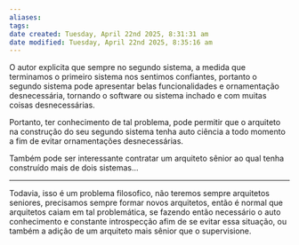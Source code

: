 ```yaml
---
aliases: 
tags: 
date created: Tuesday, April 22nd 2025, 8:31:31 am
date modified: Tuesday, April 22nd 2025, 8:35:16 am
---
```

O autor explicita que sempre no segundo sistema, a medida que terminamos o primeiro sistema nos sentimos confiantes, portanto o segundo sistema pode apresentar belas funcionalidades e ornamentação desnecessária, tornando o software ou sistema inchado e com muitas coisas desnecessárias.

Portanto, ter conhecimento de tal problema, pode permitir que o arquiteto na construção do seu segundo sistema tenha auto ciência a todo momento a fim de evitar ornamentações desnecessárias.

Também pode ser interessante contratar um arquiteto sênior ao qual tenha construído mais de dois sistemas...

---

Todavia, isso é um problema filosofico, não teremos sempre arquitetos seniores, precisamos sempre formar novos arquitetos, então é normal que arquitetos caiam em tal problemática, se fazendo então necessário o auto conhecimento e constante introspecção afim de se evitar essa situação, ou também a adição de um arquiteto mais sênior que o supervisione.